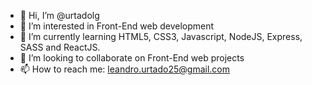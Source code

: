- 👋 Hi, I’m @urtadolg
- 👀 I’m interested in Front-End web development
- 🌱 I’m currently learning HTML5, CSS3, Javascript, NodeJS, Express, SASS and ReactJS.
- 💞️ I’m looking to collaborate on Front-End web projects
- 📫 How to reach me: leandro.urtado25@gmail.com
